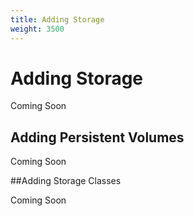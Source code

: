 ```yaml
---
title: Adding Storage
weight: 3500
---
```


# Adding Storage

Coming Soon

## Adding Persistent Volumes

Coming Soon

##Adding Storage Classes

Coming Soon
